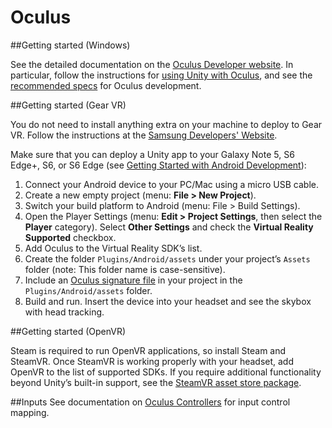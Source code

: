 Oculus
======

<!-- https://trello.com/c/Qw7imxOL -->

##Getting started (Windows)

See the detailed documentation on the [Oculus Developer website](https://developer.oculus.com). In particular, follow the instructions for [using Unity with Oculus](https://developer3.oculus.com/documentation/game-engines/latest/concepts/book-unity/), and see the [recommended specs](https://developer.oculus.com/documentation/game-engines/latest/concepts/unity-req/) for Oculus development.

##Getting started (Gear VR)

You do not need to install anything extra on your machine to deploy to Gear VR. Follow the instructions at the [Samsung Developers' Website](https://resources.samsungdevelopers.com/Gear_VR_and_Gear_360).

Make sure that you can deploy a Unity app to your Galaxy Note 5, S6 Edge+, S6, or S6 Edge (see [Getting Started with Android Development](android-GettingStarted)):

1. Connect your Android device to your PC/Mac using a micro USB cable.
1. Create a new empty project (menu: __File &gt; New Project__).
1. Switch your build platform to Android (menu: File > Build Settings).
1. Open the Player Settings (menu: __Edit &gt; Project Settings__, then select the __Player__ category). Select **Other Settings** and check the **Virtual Reality Supported** checkbox.
1. Add Oculus to the Virtual Reality SDK’s list.
1. Create the folder ``Plugins/Android/assets`` under your project’s ``Assets`` folder (note: This folder name is case-sensitive).
1. Include an [Oculus signature file](https://developer.oculus.com/osig/) in your project in the ``Plugins/Android/assets`` folder.
1. Build and run. Insert the device into your headset and see the skybox with head tracking.

##Getting started (OpenVR)

Steam is required to run OpenVR applications, so install Steam and SteamVR. Once SteamVR is working properly with your headset, add OpenVR to the list of supported SDKs.  If you require additional functionality beyond Unity’s built-in support, see the [SteamVR asset store package](https://www.assetstore.unity3d.com/en/#!/content/32647).

##Inputs
See documentation on [Oculus Controllers](OculusControllers) for input control mapping. 




